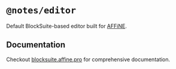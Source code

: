 # `@notes/editor`

Default BlockSuite-based editor built for [AFFiNE](https://affine.pro).

## Documentation

Checkout [blocksuite.affine.pro](https://blocksuite.affine.pro/) for comprehensive documentation.
